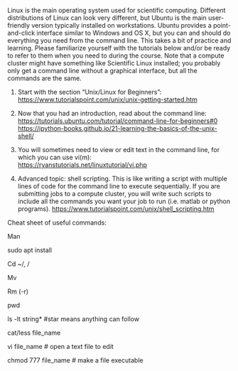 Linux is the main operating system used for scientific computing. Different distributions of Linux can look very different, but Ubuntu is the main user-friendly version typically installed on workstations. Ubuntu provides a point-and-click interface similar to Windows and OS X, but you can and should do everything you need from the command line. This takes a bit of practice and learning. Please familiarize yourself with the tutorials below and/or be ready to refer to them when you need to during the course. Note that a compute cluster might have something like Scientific Linux installed; you probably only get a command line without a graphical interface, but all the commands are the same. 

1) Start with the section “Unix/Linux for Beginners”:  
	https://www.tutorialspoint.com/unix/unix-getting-started.htm

2) Now that you had an introduction, read about the command line:  
  https://tutorials.ubuntu.com/tutorial/command-line-for-beginners#0  
	https://ipython-books.github.io/21-learning-the-basics-of-the-unix-shell/

3) You will sometimes need to view or edit text in the command line, for which you can use vi(m):   
	https://ryanstutorials.net/linuxtutorial/vi.php

4) Advanced topic: shell scripting. This is like writing a script with multiple lines of code for the command line to execute sequentially. If you are submitting jobs to a compute cluster, you will write such scripts to include all the commands you want your job to run (i.e. matlab or python programs). 
	https://www.tutorialspoint.com/unix/shell_scripting.htm

Cheat sheet of useful commands:

Man

sudo apt install

Cd ~/, /

Mv

Rm (-r)

pwd

ls -lt string*    #star means anything can follow

cat/less file_name

vi file_name # open a text file to edit

chmod 777 file_name # make a file executable
